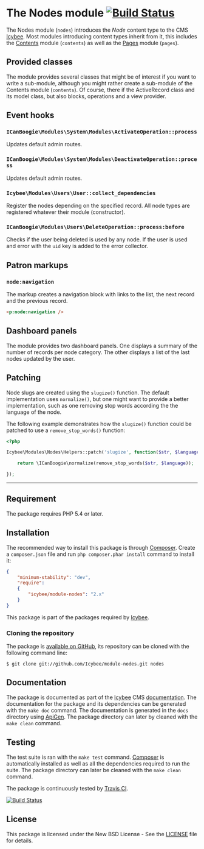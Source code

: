# The Nodes module [![Build Status](https://travis-ci.org/Icybee/module-nodes.png?branch=2.0)](https://travis-ci.org/Icybee/module-nodes)

The Nodes module (`nodes`) introduces the _Node_ content type to the CMS
[Icybee](http://icybee.org). Most modules introducing content types inherit from it, this
includes the [Contents](https://github.com/Icybee/Icybee/tree/master/modules/contents)
module (`contents`) as well as the [Pages](https://github.com/Icybee/Icybee/tree/master/modules/pages)
module (`pages`).





## Provided classes

The module provides several classes that might be of interest if you want to write a sub-module,
although you might rather create a sub-module of the Contents module (`contents`). Of course,
there if the ActiveRecord class and its model class, but also blocks, operations and a view
provider.





## Event hooks





### `ICanBoogie\Modules\System\Modules\ActivateOperation::process`

Updates default admin routes.





### `ICanBoogie\Modules\System\Modules\DeactivateOperation::process`

Updates default admin routes.





### `Icybee\Modules\Users\User::collect_dependencies`

Register the nodes depending on the specified record. All node types are registered whatever their
module (constructor). 





### `ICanBoogie\Modules\Users\DeleteOperation::process:before`

Checks if the user being deleted is used by any node. If the user is used and error
with the `uid` key is added to the error collector.





## Patron markups





### `node:navigation`

The markup creates a navigation block with links to the list, the next record and the
previous record.

```html
<p:node:navigation />
```





## Dashboard panels

The module provides two dashboard panels. One displays a summary of the number of records per node
category. The other displays a list of the last nodes updated by the user.





## Patching

Node slugs are created using the `slugize()` function. The default implementation uses
`normalize()`, but one might want to provide a better implementation, such as one removing stop
words according the the language of the node.

The following example demonstrates how the `slugize()` function could be patched to use a
`remove_stop_words()` function:

```php
<?php

Icybee\Modules\Nodes\Helpers::patch('slugize', function($str, $language=null) {

	return \ICanBoogie\normalize(remove_stop_words($str, $language));

});
```





----------





## Requirement

The package requires PHP 5.4 or later.





## Installation

The recommended way to install this package is through [Composer](http://getcomposer.org/).
Create a `composer.json` file and run `php composer.phar install` command to install it:

```json
{
	"minimum-stability": "dev",
	"require":
	{
		"icybee/module-nodes": "2.x"
	}
}
```

This package is part of the packages required by [Icybee](http://icybee.org/).





### Cloning the repository

The package is [available on GitHub](https://github.com/Icybee/module-nodes), its repository can be
cloned with the following command line:

	$ git clone git://github.com/Icybee/module-nodes.git nodes





## Documentation

The package is documented as part of the [Icybee](http://icybee.org/) CMS
[documentation](http://icybee.org/docs/). The documentation for the package and its
dependencies can be generated with the `make doc` command. The documentation is generated in
the `docs` directory using [ApiGen](http://apigen.org/). The package directory can later by
cleaned with the `make clean` command.





## Testing

The test suite is ran with the `make test` command. [Composer](http://getcomposer.org/) is
automatically installed as well as all the dependencies required to run the suite. The package
directory can later be cleaned with the `make clean` command.

The package is continuously tested by [Travis CI](http://about.travis-ci.org/).

[![Build Status](https://travis-ci.org/Icybee/module-nodes.png?branch=2.0)](https://travis-ci.org/Icybee/module-nodes)






## License

This package is licensed under the New BSD License - See the [LICENSE](LICENSE) file for details.